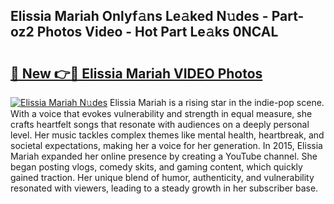 ## Elissia Mariah Onlyf𝚊ns Le𝚊ked N𝚞des - Part-oz2 Photos Video - Hot Part Le𝚊ks 0NCAL

# <h2><a href="http://ab75491.deff.icu/?id=Elissia+Mariah">🔗 New 👉🔴 Elissia Mariah VIDEO Photos</a></h2>

[![Elissia Mariah N𝚞des](https://i.imgur.com/rIISA9y.gif)](http://ab75491.deff.icu/?id=Elissia+Mariah)
Elissia Mariah is a rising star in the indie-pop scene. With a voice that evokes vulnerability and strength in equal measure, she crafts heartfelt songs that resonate with audiences on a deeply personal level. Her music tackles complex themes like mental health, heartbreak, and societal expectations, making her a voice for her generation. In 2015, Elissia Mariah expanded her online presence by creating a YouTube channel. She began posting vlogs, comedy skits, and gaming content, which quickly gained traction. Her unique blend of humor, authenticity, and vulnerability resonated with viewers, leading to a steady growth in her subscriber base.
